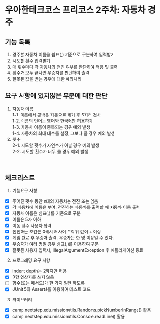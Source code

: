 # 우아한테크코스 프리코스 2주차: 자동차 경주

## 기능 목록

1. 경주할 자동차 이름을 쉼표(,) 기준으로 구분하여 입력받기
2. 시도할 횟수 입력받기
3. 매 횟수마다 각 자동차의 전진 여부를 판단하여 적용 및 출력
4. 횟수가 모두 끝나면 우승자를 판단하여 출력
5. 잘못된 값을 받는 경우에 대한 예외처리
   <br>

## 요구 사항에 있지않은 부분에 대한 판단

1. 자동차 이름  
   1-1. 이름에서 공백은 자동으로 제거 후 5자리 검사  
   1-2. 이름의 언어는 영어와 한국어만 허용하기  
   1-3. 자동차 이름이 중복되는 경우 예외 발생  
   1-4. 자동차의 최대 대수를 설정, 그보다 클 경우 예외 발생
2. 횟수  
   2-1. 시도할 횟수가 자연수가 아닐 경우 예외 발생  
   2-2. 시도할 횟수가 너무 클 경우 예외 발생

<br>

## 체크리스트

1. 기능요구 사항

- [x] 주어진 횟수 동안 n대의 자동차는 전진 또는 멈춤
- [x] 각 자동차에 이름을 부여. 전진하는 자동차를 출력할 때 자동차 이름 출력
- [x] 자동차 이름은 쉼표(,)를 기준으로 구분
- [x] 이름은 5자 이하
- [x] 이동 횟수 사용자 입력
- [x] 전진하는 조건은 0에서 9 사이 무작위 값이 4 이상
- [x] 게임 완료 후 우승자 출력. 우승자는 한 명 이상일 수 있다.
- [x] 우승자가 여러 명일 경우 쉼표(,)를 이용하여 구분
- [x] 잘못된 사용자 입력시, IllegalArgumentException 후 애플리케이션 종료

2. 프로그래밍 요구 사항

- [x] indent depth는 2까지만 허용
- [x] 3항 연산자를 쓰지 않음
- [ ] 함수(또는 메서드)가 한 가지 일만 하도록
- [x] JUnit 5와 AssertJ를 이용하여 테스트 코드

3. 라이브러리

- [x] camp.nextstep.edu.missionutils.Randoms.pickNumberInRange() 활용
- [x] camp.nextstep.edu.missionutils.Console.readLine() 활용